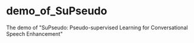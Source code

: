 # demo_of_SuPseudo
The demo of "SuPseudo: Pseudo-supervised Learning for Conversational Speech Enhancement"
